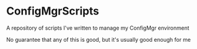 # ConfigMgrScripts
A repository of scripts I've written to manage my ConfigMgr environment

No guarantee that any of this is good, but it's usually good enough for me